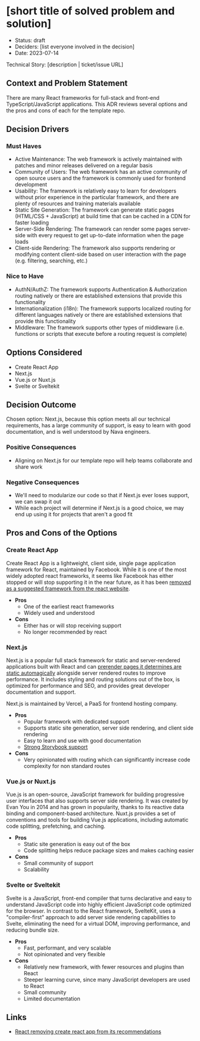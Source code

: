# [short title of solved problem and solution]

* Status: draft <!-- optional -->
* Deciders: [list everyone involved in the decision] <!-- optional -->
* Date: 2023-07-14 <!-- optional -->

Technical Story: [description | ticket/issue URL] <!-- optional -->

## Context and Problem Statement

There are many React frameworks for full-stack and front-end TypeScript/JavaScript applications. This ADR reviews several options and the pros and cons of each for the template repo.

## Decision Drivers <!-- RECOMMENDED -->

### Must Haves
- Active Maintenance: The web framework is actively maintained with patches and minor releases delivered on a regular basis
- Community of Users: The web framework has an active community of open source users and the framework is commonly used for frontend development
- Usability: The framework is relatively easy to learn for developers without prior experience in the particular framework, and there are plenty of resources and training materials available
- Static Site Generation: The framework can generate static pages (HTML/CSS + JavaScript) at build time that can be cached in a CDN for faster loading
- Server-Side Rendering: The framework can render some pages server-side with every request to get up-to-date information when the page loads
- Client-side Rendering: The framework also supports rendering or modifying content client-side based on user interaction with the page (e.g. filtering, searching, etc.)

### Nice to Have
- AuthN/AuthZ: The framework supports Authentication & Authorization routing natively or there are established extensions that provide this functionality
- Internationalization (i18n): The framework supports localized routing for different languages natively or there are established extensions that provide this functionality
- Middleware: The framework supports other types of middleware (i.e. functions or scripts that execute before a routing request is complete)

## Options Considered

- Create React App
- Next.js
- Vue.js or Nuxt.js
- Svelte or Sveltekit

## Decision Outcome <!-- REQUIRED -->

Chosen option: Next.js, because this option meets all our technical requirements, has a large community of support, is easy to learn with good documentation, and is well understood by Nava engineers.

### Positive Consequences <!-- OPTIONAL -->

- Aligning on Next.js for our template repo will help teams collaborate and share work

### Negative Consequences <!-- OPTIONAL -->

- We'll need to modularize our code so that if Next.js ever loses support, we can swap it out
- While each project will determine if Next.js is a good choice, we may end up using it for projects that aren't a good fit

## Pros and Cons of the Options <!-- OPTIONAL -->

### Create React App

Create React App is a lightweight, client side, single page application framework for React, maintained by Facebook. While it is one of the most widely adopted react frameworks, it seems like Facebook has either stopped or will stop supporting it in the near future, as it has been [removed as a suggested framework from the react website](https://github.com/reactjs/react.dev/pull/5487).

- **Pros**
  - One of the earliest react frameworks
  - Widely used and understood
- **Cons**
  - Either has or will stop receiving support
  - No longer recommended by react

### Next.js

Next.js is a popular full stack framework for static and server‑rendered applications built with React and can [prerender pages it determines are static automagically](https://nextjs.org/docs/pages/building-your-application/rendering/automatic-static-optimization) alongside server rendered routes to improve performance. It includes styling and routing solutions out of the box, is optimized for performance and SEO, and provides great developer documentation and support. 

Next.js is maintained by Vercel, a PaaS for frontend hosting company.

- **Pros**
  - Popular framework with dedicated support
  - Supports static site generation, server side rendering, and client side rendering
  - Easy to learn and use with good documentation
  - [Strong Storybook support](https://storybook.js.org/recipes/next)
- **Cons**
  - Very opinionated with routing which can significantly increase code complexity for non standard routes

### Vue.js or Nuxt.js

Vue.js is an open-source, JavaScript framework for building progressive user interfaces that also supports server side rendering. It was created by Evan You in 2014 and has grown in popularity, thanks to its reactive data binding and component-based architecture. Nuxt.js provides a set of conventions and tools for building Vue.js applications, including automatic code splitting, prefetching, and caching.

- **Pros**
  - Static site generation is easy out of the box
  - Code splitting helps reduce package sizes and makes caching easier
- **Cons**
  - Small community of support
  - Scalability 

### Svelte or Sveltekit

Svelte is a JavaScript, front-end compiler that turns declarative and easy to understand JavaScript code into highly efficient JavaScript code optimized for the browser. In contrast to the React framework, SvelteKit, uses a "compiler-first" approach to add server side rendering capabilities to Svelte, eliminating the need for a virtual DOM, improving performance, and reducing bundle size. 

- **Pros**
  - Fast, performant, and very scalable
  - Not opinionated and very flexible
- **Cons**
  - Relatively new framework, with fewer resources and plugins than React
  - Steeper learning curve, since many JavaScript developers are used to React
  - Small community
  - Limited documentation

## Links <!-- OPTIONAL -->

- [React removing create react app from its recommendations](https://github.com/reactjs/react.dev/pull/5487)
